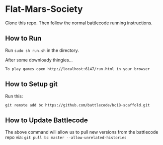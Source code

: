# Flat-Mars-Society

Clone this repo. Then follow the normal battlecode running instructions.

## How to Run

Run `sudo sh run.sh` in the directory.

After some downloady thingies...

`To play games open http://localhost:6147/run.html in your browser`

## How to Setup git

Run this:

`git remote add bc https://github.com/battlecode/bc18-scaffold.git `


## How to Update Battlecode
The above command will allow us to pull new versions from the battlecode repo via: 
`git pull bc master --allow-unrelated-histories`
